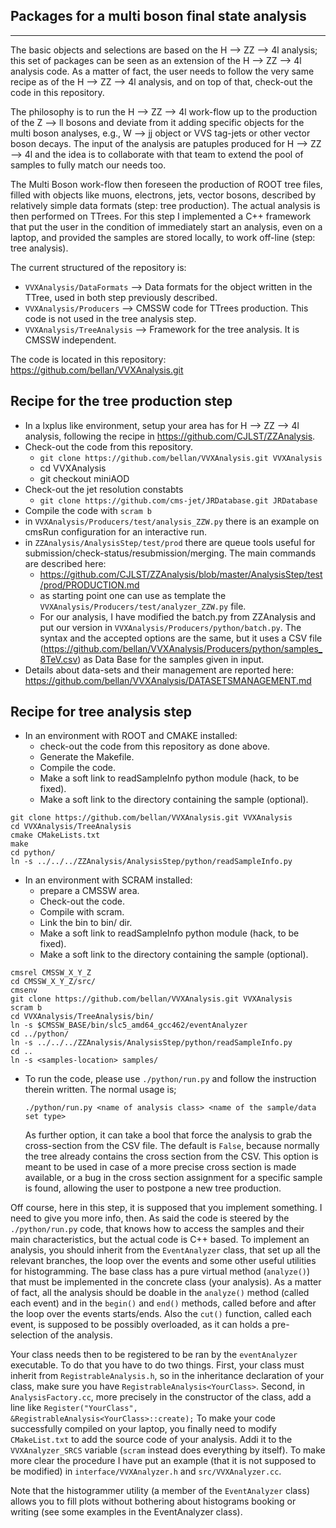 Packages for a multi boson final state analysis
-----------------------------------------------
-----------------------------------------------

The basic objects and selections are based on the H --> ZZ --> 4l analysis; this set of packages can be seen as an extension of the H --> ZZ --> 4l analysis code. 
As a matter of fact, the user needs to follow the very same recipe as of the H --> ZZ --> 4l analysis, and on top of that, check-out the code in this repository.

The philosophy is to run the H --> ZZ --> 4l work-flow up to the production of the Z --> ll bosons and deviate from it adding specific objects for the multi boson analyses, e.g.,
W --> jj object or VVS tag-jets or other vector boson decays. The input of the analysis are patuples produced for H --> ZZ --> 4l and the idea is to collaborate with that team to extend the
pool of samples to fully match our needs too. 

The Multi Boson work-flow then foreseen the production of ROOT tree files, filled with objects like muons, electrons, jets, vector bosons, described by relatively 
simple data formats (step: tree production).
The actual analysis is then performed on TTrees. For this step I implemented a C++ framework that put the user in the condition of immediately start an analysis, even on a laptop, 
and provided the samples are stored locally, to work off-line (step: tree analysis).

The current structured of the repository is:
- ```VVXAnalysis/DataFormats```  --> Data formats for the object written in the TTree, used in both step previously described.
- ```VVXAnalysis/Producers```    --> CMSSW code for TTrees production. This code is not used in the tree analysis step.
- ```VVXAnalysis/TreeAnalysis``` --> Framework for the tree analysis. It is CMSSW independent.

The code is located in this repository: https://github.com/bellan/VVXAnalysis.git

Recipe for the tree production step
-----------------------------------

- In a lxplus like environment, setup your area has for H --> ZZ --> 4l analysis, following the recipe in https://github.com/CJLST/ZZAnalysis.
- Check-out the code from this repository.
  - ```git clone https://github.com/bellan/VVXAnalysis.git VVXAnalysis```
  - cd VVXAnalysis
  - git checkout miniAOD
- Check-out the jet resolution constabts
  - ```git clone https://github.com/cms-jet/JRDatabase.git JRDatabase```
- Compile the code with ```scram b```
- in ```VVXAnalysis/Producers/test/analysis_ZZW.py``` there is an example on cmsRun configuration for an interactive run.
- in ```ZZAnalysis/AnalysisStep/test/prod``` there are queue tools useful for submission/check-status/resubmission/merging.
  The main commands are described here:
  - https://github.com/CJLST/ZZAnalysis/blob/master/AnalysisStep/test/prod/PRODUCTION.md 
  - as starting point one can use as template the ```VVXAnalysis/Producers/test/analyzer_ZZW.py``` file.
  - For our analysis, I have modified the batch.py from ZZAnalysis and put our version in ```VVXAnalysis/Producers/python/batch.py```. 
    The syntax and the accepted options are the same, but it uses a CSV file (https://github.com/bellan/VVXAnalysis/Producers/python/samples_8TeV.csv) 
    as Data Base for the samples given in input.
 - Details about data-sets and their management are reported here: https://github.com/bellan/VVXAnalysis/DATASETSMANAGEMENT.md


Recipe for tree analysis step
-----------------------------

- In an environment with ROOT and CMAKE installed:
  - check-out the code from this repository as done above.
  - Generate the Makefile.
  - Compile the code.
  - Make a soft link to readSampleInfo python module (hack, to be fixed).
  - Make a soft link to the directory containing the sample (optional).

```
git clone https://github.com/bellan/VVXAnalysis.git VVXAnalysis
cd VVXAnalysis/TreeAnalysis
cmake CMakeLists.txt
make
cd python/
ln -s ../../../ZZAnalysis/AnalysisStep/python/readSampleInfo.py
```

- In an environment with SCRAM installed:
  - prepare a CMSSW area. 
  - Check-out the code.
  - Compile with scram.
  - Link the bin to bin/ dir.
  - Make a soft link to readSampleInfo python module (hack, to be fixed).
  - Make a soft link to the directory containing the sample (optional).

```
cmsrel CMSSW_X_Y_Z
cd CMSSW_X_Y_Z/src/
cmsenv
git clone https://github.com/bellan/VVXAnalysis.git VVXAnalysis
scram b
cd VVXAnalysis/TreeAnalysis/bin/
ln -s $CMSSW_BASE/bin/slc5_amd64_gcc462/eventAnalyzer
cd ../python/
ln -s ../../../ZZAnalysis/AnalysisStep/python/readSampleInfo.py
cd ..
ln -s <samples-location> samples/

```

- To run the code, please use ```./python/run.py``` and follow the instruction therein written. The normal usage is;
  
  ```./python/run.py <name of analysis class> <name of the sample/data set type>```

  As further option, it can take a bool that force the analysis to grab the cross-section from the CSV file. 
  The default is ```False```, because normally the tree already contains the cross section from the CSV. This option is meant to be used in case of
  a more precise cross section is made available, or a bug in the cross section assignment for a specific sample is found, allowing the user to postpone a new tree production.

Off course, here in this step, it is supposed that you implement something. I need to give you more info, then. As said the code is steered by the ```./python/run.py``` code, that knows 
how to access the samples and their main characteristics, but the actual code is C++ based.
To implement an analysis, you should inherit from the ```EventAnalyzer``` class, that set up all the relevant branches, the loop over the events and some other useful utilities for
histogramming. The base class has a pure virtual method (```analyze()```) that must be implemented in the concrete class (your analysis). As a matter of fact, all the analysis should be doable
in the ```analyze()``` method (called each event) and in the ```begin()``` and ```end()``` methods, called before and after the loop over the events starts/ends.
Also the ```cut()``` function, called each event, is supposed to be possibly overloaded, as it can holds a pre-selection of the analysis.

Your class needs then to be registered to be ran by the ```eventAnalyzer``` executable. To do that you have to do two things. First, your class must inherit from ```RegistrableAnalysis.h```, so in the inheritance declaration of your class, make sure you have ```RegistrableAnalysis<YourClass>```. Second, in ```AnalysisFactory.cc```, more precisely in the constructor of the class, add a line like 
```Register("YourClass", &RegistrableAnalysis<YourClass>::create);``` 
To make your code successfully compiled on your laptop, you finally need to modify ```CMakeList.txt``` to add the source code of your analysis. Addi it to the ```VVXAnalyzer_SRCS``` variable (```scram``` instead does everything by itself).
To make more clear the procedure I have put an example (that it is not supposed to be modified) in ```interface/VVXAnalyzer.h``` and ```src/VVXAnalyzer.cc```. 

Note that the histogrammer utility (a member of the ```EventAnalyzer``` class) allows you to fill plots without bothering 
about histograms booking or writing (see some examples in the EventAnalyzer class).
